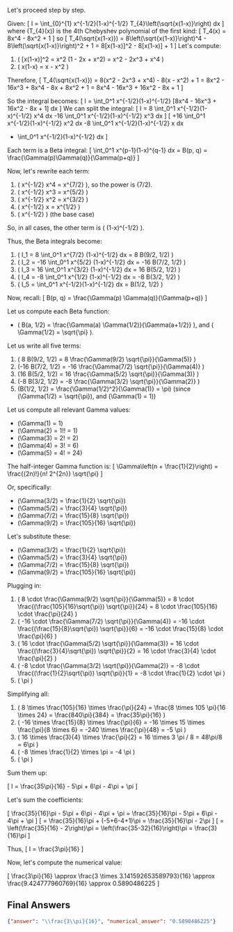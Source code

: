 Let's proceed step by step.

Given:
\[
I = \int_{0}^{1} x^{-1/2}(1-x)^{-1/2} T_{4}\left(\sqrt{x(1-x)}\right) dx
\]
where \(T_{4}(x)\) is the 4th Chebyshev polynomial of the first kind:
\[
T_4(x) = 8x^4 - 8x^2 + 1
\]
so
\[
T_4(\sqrt{x(1-x)}) = 8\left(\sqrt{x(1-x)}\right)^4 - 8\left(\sqrt{x(1-x)}\right)^2 + 1
= 8[x(1-x)]^2 - 8[x(1-x)] + 1
\]
Let's compute:
1. \( [x(1-x)]^2 = x^2 (1 - 2x + x^2) = x^2 - 2x^3 + x^4 \)
2. \( x(1-x) = x - x^2 \)

Therefore,
\[
T_4(\sqrt{x(1-x)}) = 8(x^2 - 2x^3 + x^4) - 8(x - x^2) + 1
= 8x^2 - 16x^3 + 8x^4 - 8x + 8x^2 + 1
= 8x^4 - 16x^3 + 16x^2 - 8x + 1
\]

So the integral becomes:
\[
I = \int_0^1 x^{-1/2}(1-x)^{-1/2} [8x^4 - 16x^3 + 16x^2 - 8x + 1] dx
\]
We can split the integral:
\[
I = 8 \int_0^1 x^{-1/2}(1-x)^{-1/2} x^4 dx -16 \int_0^1 x^{-1/2}(1-x)^{-1/2} x^3 dx 
\]
\[
+16 \int_0^1 x^{-1/2}(1-x)^{-1/2} x^2 dx 
-8 \int_0^1 x^{-1/2}(1-x)^{-1/2} x dx 
+ \int_0^1 x^{-1/2}(1-x)^{-1/2} dx
\]

Each term is a Beta integral:
\[
\int_0^1 x^{p-1}(1-x)^{q-1} dx = B(p, q) = \frac{\Gamma(p)\Gamma(q)}{\Gamma(p+q)}
\]

Now, let's rewrite each term:

1. \( x^{-1/2} x^4 = x^{7/2} \), so the power is \(7/2\).
2. \( x^{-1/2} x^3 = x^{5/2} \)
3. \( x^{-1/2} x^2 = x^{3/2} \)
4. \( x^{-1/2} x = x^{1/2} \)
5. \( x^{-1/2} \) (the base case)

So, in all cases, the other term is \( (1-x)^{-1/2} \).

Thus, the Beta integrals become:

1. \( I_1 = 8 \int_0^1 x^{7/2} (1-x)^{-1/2} dx = 8 B(9/2, 1/2) \)
2. \( I_2 = -16 \int_0^1 x^{5/2} (1-x)^{-1/2} dx = -16 B(7/2, 1/2) \)
3. \( I_3 = 16 \int_0^1 x^{3/2} (1-x)^{-1/2} dx = 16 B(5/2, 1/2) \)
4. \( I_4 = -8 \int_0^1 x^{1/2} (1-x)^{-1/2} dx = -8 B(3/2, 1/2) \)
5. \( I_5 = \int_0^1 x^{-1/2}(1-x)^{-1/2} dx = B(1/2, 1/2) \)

Now, recall:
\[
B(p, q) = \frac{\Gamma(p) \Gamma(q)}{\Gamma(p+q)}
\]

Let us compute each Beta function:

- \( B(a, 1/2) = \frac{\Gamma(a) \Gamma(1/2)}{\Gamma(a+1/2)} \), and \( \Gamma(1/2) = \sqrt{\pi} \).

Let us write all five terms:

1. \( 8 B(9/2, 1/2) = 8 \frac{\Gamma(9/2) \sqrt{\pi}}{\Gamma(5)} \)
2. \(-16 B(7/2, 1/2) = -16 \frac{\Gamma(7/2) \sqrt{\pi}}{\Gamma(4)} \)
3. \(16 B(5/2, 1/2) = 16 \frac{\Gamma(5/2) \sqrt{\pi}}{\Gamma(3)} \)
4. \(-8 B(3/2, 1/2) = -8 \frac{\Gamma(3/2) \sqrt{\pi}}{\Gamma(2)} \)
5. \(B(1/2, 1/2) = \frac{\Gamma(1/2)^2}{\Gamma(1)} = \pi\) (since \(\Gamma(1/2) = \sqrt{\pi}\), and \(\Gamma(1) = 1\))

Let us compute all relevant Gamma values:

- \(\Gamma(1) = 1\)
- \(\Gamma(2) = 1!\! = 1\)
- \(\Gamma(3) = 2! = 2\)
- \(\Gamma(4) = 3! = 6\)
- \(\Gamma(5) = 4! = 24\)

The half-integer Gamma function is:
\[
\Gamma\left(n + \frac{1}{2}\right) = \frac{(2n)!}{n! 2^{2n}} \sqrt{\pi}
\]

Or, specifically:
- \(\Gamma(3/2) = \frac{1}{2} \sqrt{\pi}\)
- \(\Gamma(5/2) = \frac{3}{4} \sqrt{\pi}\)
- \(\Gamma(7/2) = \frac{15}{8} \sqrt{\pi}\)
- \(\Gamma(9/2) = \frac{105}{16} \sqrt{\pi}\)

Let's substitute these:

- \(\Gamma(3/2) = \frac{1}{2} \sqrt{\pi}\)
- \(\Gamma(5/2) = \frac{3}{4} \sqrt{\pi}\)
- \(\Gamma(7/2) = \frac{15}{8} \sqrt{\pi}\)
- \(\Gamma(9/2) = \frac{105}{16} \sqrt{\pi}\)

Plugging in:

1. \( 8 \cdot \frac{\Gamma(9/2) \sqrt{\pi}}{\Gamma(5)} = 8 \cdot \frac{(\frac{105}{16}\sqrt{\pi}) \sqrt{\pi}}{24} = 8 \cdot \frac{105}{16} \cdot \frac{\pi}{24} \)
2. \( -16 \cdot \frac{\Gamma(7/2) \sqrt{\pi}}{\Gamma(4)} = -16 \cdot \frac{(\frac{15}{8}\sqrt{\pi}) \sqrt{\pi}}{6} = -16 \cdot \frac{15}{8} \cdot \frac{\pi}{6} \)
3. \( 16 \cdot \frac{\Gamma(5/2) \sqrt{\pi}}{\Gamma(3)} = 16 \cdot \frac{(\frac{3}{4}\sqrt{\pi}) \sqrt{\pi}}{2} = 16 \cdot \frac{3}{4} \cdot \frac{\pi}{2} \)
4. \( -8 \cdot \frac{\Gamma(3/2) \sqrt{\pi}}{\Gamma(2)} = -8 \cdot \frac{(\frac{1}{2}\sqrt{\pi}) \sqrt{\pi}}{1} = -8 \cdot \frac{1}{2} \cdot \pi \)
5. \( \pi \)

Simplifying all:

1. \( 8 \times \frac{105}{16} \times \frac{\pi}{24} = \frac{8 \times 105 \pi}{16 \times 24} = \frac{840\pi}{384} = \frac{35\pi}{16} \)
2. \( -16 \times \frac{15}{8} \times \frac{\pi}{6} = -16 \times 15 \times \frac{\pi}{8 \times 6} = -240 \times \frac{\pi}{48} = -5 \pi \)
3. \( 16 \times \frac{3}{4} \times \frac{\pi}{2} = 16 \times 3 \pi / 8 = 48\pi/8 = 6\pi \)
4. \( -8 \times \frac{1}{2} \times \pi = -4 \pi \)
5. \( \pi \)

Sum them up:

\[
I = \frac{35\pi}{16} - 5\pi + 6\pi - 4\pi + \pi
\]

Let's sum the coefficients:

\[
\frac{35}{16}\pi - 5\pi + 6\pi - 4\pi + \pi = \frac{35}{16}\pi - 5\pi + 6\pi - 4\pi + \pi
\]
\[
= \frac{35}{16}\pi + (-5+6-4+1)\pi = \frac{35}{16}\pi - 2\pi
\]
\[
= \left(\frac{35}{16} - 2\right)\pi = \left(\frac{35-32}{16}\right)\pi = \frac{3}{16}\pi
\]

Thus,
\[
I = \frac{3\pi}{16}
\]

Now, let's compute the numerical value:

\[
\frac{3\pi}{16} \approx \frac{3 \times 3.141592653589793}{16} \approx \frac{9.424777960769}{16} \approx 0.5890486225
\]

## Final Answers

```json
{"answer": "\\frac{3\\pi}{16}", "numerical_answer": "0.5890486225"}
```